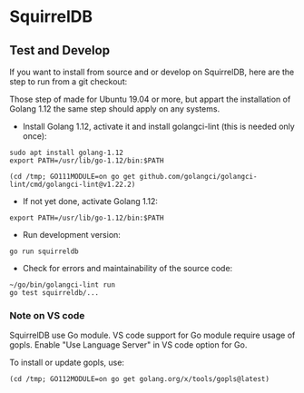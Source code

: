 # SquirrelDB

## Test and Develop

If you want to install from source and or develop on SquirrelDB, here are the step to run from a git checkout:

Those step of made for Ubuntu 19.04 or more, but appart the installation of Golang 1.12 the same step should apply on any systems.

- Install Golang 1.12, activate it and install golangci-lint (this is needed only once):

```shell script
sudo apt install golang-1.12
export PATH=/usr/lib/go-1.12/bin:$PATH

(cd /tmp; GO111MODULE=on go get github.com/golangci/golangci-lint/cmd/golangci-lint@v1.22.2)
```

- If not yet done, activate Golang 1.12:

```
export PATH=/usr/lib/go-1.12/bin:$PATH
```

- Run development version:

```shell script
go run squirreldb
```

- Check for errors and maintainability of the source code:

```shell script
~/go/bin/golangci-lint run
go test squirreldb/...
```

### Note on VS code

SquirrelDB use Go module. VS code support for Go module require usage of gopls.
Enable "Use Language Server" in VS code option for Go.

To install or update gopls, use:

```
(cd /tmp; GO112MODULE=on go get golang.org/x/tools/gopls@latest)
```